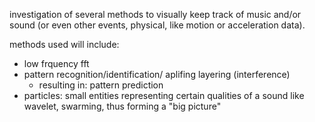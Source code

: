 investigation of several methods to visually keep track
of music and/or sound (or even other events, physical,
like motion or acceleration data).

methods used will include:
- low frquency fft
- pattern recognition/identification/ aplifing layering (interference)
   - resulting in: pattern prediction
- particles: small entities representing certain qualities of a sound
   like wavelet, swarming, thus forming a "big picture"
